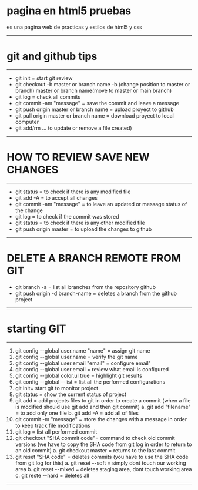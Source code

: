 # pagina en html5 pruebas
es una pagina web de practicas y estilos de html5 y css

***
# git and github tips
***
* git init = start git review
* git checkout -b master or branch name 
    -b (change position to master or branch) 
    master or branch name(move to master or main branch)
* git log = check all commits
* git commit -am "message" = save the commit and leave a message
* git push origin master or branch name = upload proyect to github
* git pull origin master or branch name = download proyect to local computer
* git add/rm <filename>... to update or remove a file created)
***
# HOW TO REVIEW SAVE NEW CHANGES
***
* git status = to check if there is any modified file
* git add -A = to accept all changes
* git commit -am "message" = to leave an updated or message status of the change
* git log = to check if the commit was stored
* git status = to check if there is any other modified file
* git push origin master = to upload the changes to github
***
# DELETE A BRANCH REMOTE FROM GIT
* git branch -a = list all branches from the repository github
* git push origin -d branch-name = deletes a branch from the github project 
***
# starting GIT
***
1. git config --global user.name "name" = assign git name
2. git config --global user.name = verify the git name
3. git config --global user.email "email" = configure email"
4. git config --global user.email = review what email is configured
5. git config --global color.ul true = highlight git results
6. git config --global --list = list all the performed configurations
7. git init= start git to monitor project
8. git status = show the current status of project 
9. git add = add projects files to git in order to create a commit (when a file is modified should use git add and then git commit)
    a. git add "filename" = to add only one file
    b. git add -A = add all of files
10. git commit -m "message" = store the changes with a message in order to keep track file modifications
11. git log =  list all performed commit
12. git checkout "SHA commit code"= command to check old commit versions (we have to copy the SHA code from git log in order to return to an old commit)
    a. git checkout master = returns to the last commit
13. git reset "SHA code" = deletes commits (you have to use the SHA code from git log for this)
    a. git reset --soft = simply dont touch our working area
    b. git reset --mixed =  deletes staging area, dont touch working area
    c. git reste --hard = deletes all
***
